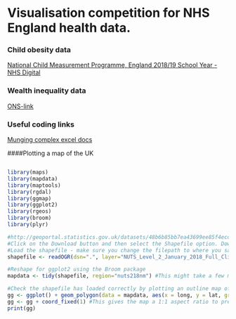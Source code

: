 # Visualisation competition for NHS England health data.  

### Child obesity data

[National Child Measurement Programme, England 2018/19 School Year - NHS Digital](https://digital.nhs.uk/data-and-information/publications/statistical/national-child-measurement-programme/2018-19-school-year)

### Wealth inequality data

[ONS-link](https://www.ons.gov.uk/economy/regionalaccounts/grossdisposablehouseholdincome/datasets/regionalgrossdisposablehouseholdincomebylocalauthoritiesbynuts1region?fbclid=IwAR0-LsdWeAcnDnCQxUzgie0umJRGaW4DDuRr2jzzpnPNKIN1DvnshlKZ6UU)

### Useful coding links

[Munging complex excel docs](https://github.com/nacnudus/tidyxl)

####Plotting a map of the UK

```R

library(maps)
library(mapdata)
library(maptools)
library(rgdal)
library(ggmap)
library(ggplot2)
library(rgeos)
library(broom)
library(plyr)

#http://geoportal.statistics.gov.uk/datasets/48b6b85bb7ea43699ee85f4ecd12fd36_0
#Click on the Download button and then select the Shapefile option. Download and unzip the files into a folder on your computer.
#Load the shapefile - make sure you change the filepath to where you saved the shapefiles
shapefile <- readOGR(dsn=".", layer="NUTS_Level_2_January_2018_Full_Clipped_Boundaries_in_the_United_Kingdom")

#Reshape for ggplot2 using the Broom package
mapdata <- tidy(shapefile, region="nuts218nm") #This might take a few minutes

#Check the shapefile has loaded correctly by plotting an outline map of the UK
gg <- ggplot() + geom_polygon(data = mapdata, aes(x = long, y = lat, group = group), color = "#FFFFFF", size = 0.25)
gg <- gg + coord_fixed(1) #This gives the map a 1:1 aspect ratio to prevent the map from appearing squashed
print(gg)

```


